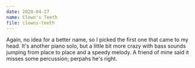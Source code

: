 ```yaml
---
date: 2020-04-27
name: Clown's Teeth
file: clowns-teeth
---
```


Again, no idea for a better name, so I picked the first one that came to my head. It's another piano solo, but a little bit more crazy with bass sounds jumping from place to place and a speedy melody. A friend of mine said it misses some percussion; perpahs he's right. 